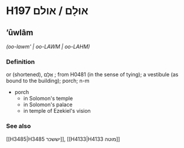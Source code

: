 # H197 אוּלָם / אולם

## ʼûwlâm

_(oo-lawm' | oo-LAWM | oo-LAHM)_

### Definition

or (shortened), אֻלָם ; from H0481 (in the sense of tying); a vestibule (as bound to the building); porch; n-m

- porch
  - in Solomon's temple
  - in Solomon's palace
  - in temple of Ezekiel's vision

### See also

[[H3485|H3485 יששכר]], [[H4133|H4133 מוטה]]
